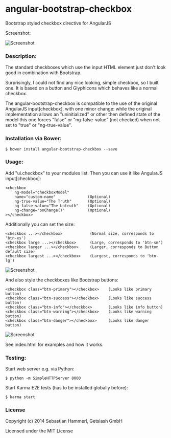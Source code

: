 angular-bootstrap-checkbox
==========================

Bootstrap styled checkbox directive for AngularJS

Screenshot:

![Screenshot](/checkbox.png?raw=true "Screenshot")

### Description:

The standard checkboxes which use the input HTML element just don't look good in combination with Bootstrap.

Surprisingly, I could not find any nice looking, simple checkbox, so I built one. It is based on a button and Glyphicons which behaves like a normal checkbox.

The angular-bootstrap-checkbox is compatible to the use of the original AngularJS input[checkbox], with one minor change: while the original implementation allows an "uninitialized" or other then defined state of the model this one forces "false" or "ng-false-value" (not checked) when not set to "true" or "ng-true-value".

### Installation via Bower:

```
$ bower install angular-bootstrap-checkbox --save
```

### Usage:

Add "ui.checkbox" to your modules list. Then you can use it like AngularJS input[checkbox]:

```
<checkbox
    ng-model="checkboxModel"
    name="custom-name"              (Optional)
    ng-true-value="The Truth"       (Optional)
    ng-false-value="The Untruth"    (Optional)
    ng-change="onChange()"          (Optional)
></checkbox>
```

Additionally you can set the size:

```
<checkbox ...></checkbox>            (Normal size, corresponds to 'btn-xs')
<checkbox large ...></checkbox>      (Large, corresponds to 'btn-sm')
<checkbox larger ...></checkbox>     (Larger, corresponds to Button default size)
<checkbox largest ...></checkbox>    (Largest, corresponds to 'btn-lg')
```

![Screenshot](/sizes.png?raw=true "Screenshot Sizes")

And also style the checkboxes like Bootstrap buttons:

```
<checkbox class="btn-primary"></checkbox>    (Looks like primary button)
<checkbox class="btn-success"></checkbox>    (Looks like success button)
<checkbox class="btn-info"></checkbox>       (Looks like info button)
<checkbox class="btn-warning"></checkbox>    (Looks like warning button)
<checkbox class="btn-danger"></checkbox>     (Looks like danger button)
```

![Screenshot](/styles.png?raw=true "Screenshot Styles")

See index.html for examples and how it works.

### Testing:

Start web server e.g. via Python:
```
$ python -m SimpleHTTPServer 8000
```

Start Karma E2E tests (has to be installed globally before):
```
$ karma start
```

### License

Copyright (c) 2014 Sebastian Hammerl, Getslash GmbH

Licensed under the MIT License